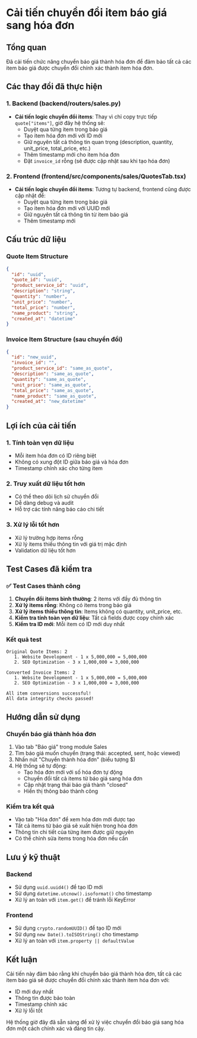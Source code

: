 # Cải tiến chuyển đổi item báo giá sang hóa đơn

## Tổng quan
Đã cải tiến chức năng chuyển báo giá thành hóa đơn để đảm bảo tất cả các item báo giá được chuyển đổi chính xác thành item hóa đơn.

## Các thay đổi đã thực hiện

### 1. Backend (backend/routers/sales.py)
- **Cải tiến logic chuyển đổi items**: Thay vì chỉ copy trực tiếp `quote["items"]`, giờ đây hệ thống sẽ:
  - Duyệt qua từng item trong báo giá
  - Tạo item hóa đơn mới với ID mới
  - Giữ nguyên tất cả thông tin quan trọng (description, quantity, unit_price, total_price, etc.)
  - Thêm timestamp mới cho item hóa đơn
  - Đặt `invoice_id` rỗng (sẽ được cập nhật sau khi tạo hóa đơn)

### 2. Frontend (frontend/src/components/sales/QuotesTab.tsx)
- **Cải tiến logic chuyển đổi items**: Tương tự backend, frontend cũng được cập nhật để:
  - Duyệt qua từng item trong báo giá
  - Tạo item hóa đơn mới với UUID mới
  - Giữ nguyên tất cả thông tin từ item báo giá
  - Thêm timestamp mới

## Cấu trúc dữ liệu

### Quote Item Structure
```json
{
  "id": "uuid",
  "quote_id": "uuid", 
  "product_service_id": "uuid",
  "description": "string",
  "quantity": "number",
  "unit_price": "number",
  "total_price": "number",
  "name_product": "string",
  "created_at": "datetime"
}
```

### Invoice Item Structure (sau chuyển đổi)
```json
{
  "id": "new_uuid",
  "invoice_id": "",
  "product_service_id": "same_as_quote",
  "description": "same_as_quote",
  "quantity": "same_as_quote", 
  "unit_price": "same_as_quote",
  "total_price": "same_as_quote",
  "name_product": "same_as_quote",
  "created_at": "new_datetime"
}
```

## Lợi ích của cải tiến

### 1. **Tính toàn vẹn dữ liệu**
- Mỗi item hóa đơn có ID riêng biệt
- Không có xung đột ID giữa báo giá và hóa đơn
- Timestamp chính xác cho từng item

### 2. **Truy xuất dữ liệu tốt hơn**
- Có thể theo dõi lịch sử chuyển đổi
- Dễ dàng debug và audit
- Hỗ trợ các tính năng báo cáo chi tiết

### 3. **Xử lý lỗi tốt hơn**
- Xử lý trường hợp items rỗng
- Xử lý items thiếu thông tin với giá trị mặc định
- Validation dữ liệu tốt hơn

## Test Cases đã kiểm tra

### ✅ Test Cases thành công
1. **Chuyển đổi items bình thường**: 2 items với đầy đủ thông tin
2. **Xử lý items rỗng**: Không có items trong báo giá
3. **Xử lý items thiếu thông tin**: Items không có quantity, unit_price, etc.
4. **Kiểm tra tính toàn vẹn dữ liệu**: Tất cả fields được copy chính xác
5. **Kiểm tra ID mới**: Mỗi item có ID mới duy nhất

### Kết quả test
```
Original Quote Items: 2
   1. Website Development - 1 x 5,000,000 = 5,000,000
   2. SEO Optimization - 3 x 1,000,000 = 3,000,000

Converted Invoice Items: 2
   1. Website Development - 1 x 5,000,000 = 5,000,000
   2. SEO Optimization - 3 x 1,000,000 = 3,000,000

All item conversions successful!
All data integrity checks passed!
```

## Hướng dẫn sử dụng

### Chuyển báo giá thành hóa đơn
1. Vào tab "Báo giá" trong module Sales
2. Tìm báo giá muốn chuyển (trạng thái: accepted, sent, hoặc viewed)
3. Nhấn nút "Chuyển thành hóa đơn" (biểu tượng $)
4. Hệ thống sẽ tự động:
   - Tạo hóa đơn mới với số hóa đơn tự động
   - Chuyển đổi tất cả items từ báo giá sang hóa đơn
   - Cập nhật trạng thái báo giá thành "closed"
   - Hiển thị thông báo thành công

### Kiểm tra kết quả
- Vào tab "Hóa đơn" để xem hóa đơn mới được tạo
- Tất cả items từ báo giá sẽ xuất hiện trong hóa đơn
- Thông tin chi tiết của từng item được giữ nguyên
- Có thể chỉnh sửa items trong hóa đơn nếu cần

## Lưu ý kỹ thuật

### Backend
- Sử dụng `uuid.uuid4()` để tạo ID mới
- Sử dụng `datetime.utcnow().isoformat()` cho timestamp
- Xử lý an toàn với `item.get()` để tránh lỗi KeyError

### Frontend  
- Sử dụng `crypto.randomUUID()` để tạo ID mới
- Sử dụng `new Date().toISOString()` cho timestamp
- Xử lý an toàn với `item.property || defaultValue`

## Kết luận

Cải tiến này đảm bảo rằng khi chuyển báo giá thành hóa đơn, tất cả các item báo giá sẽ được chuyển đổi chính xác thành item hóa đơn với:
- ID mới duy nhất
- Thông tin được bảo toàn
- Timestamp chính xác
- Xử lý lỗi tốt

Hệ thống giờ đây đã sẵn sàng để xử lý việc chuyển đổi báo giá sang hóa đơn một cách chính xác và đáng tin cậy.
